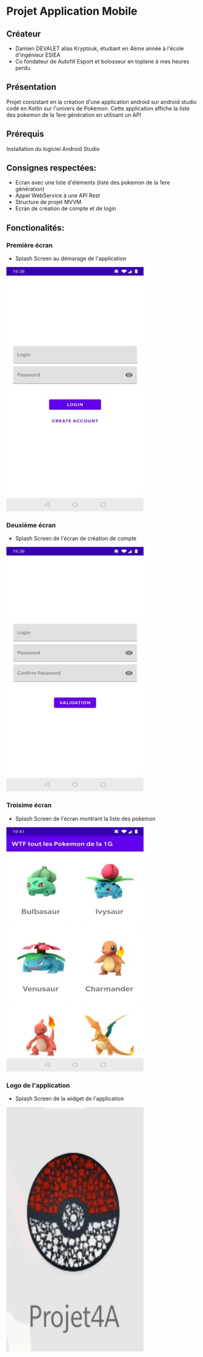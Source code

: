 # Projet Application Mobile 

## Créateur
* Damien DEVALET alias Kryptouk, étudiant en 4ème année à l'école d'ingénieur ESIEA
* Co fondateur de Autofill Esport et bolosseur en toplane à mes heures perdu

## Présentation
Projet consistant en la création d'une application android sur android studio codé en Kotlin sur l'univers de Pokemon.
Cette application affiche la liste des pokemon de la 1ere génération en utilisant un API 

## Prérequis
Installation du logiciel Android Studio

## Consignes respectées:
* Ecran avec une liste d'éléments (liste des pokemon de la 1ere génération)
* Appel WebService à une API Rest
* Structure de projet MVVM 
* Ecran de création de compte et de login

## Fonctionalités:

### Première écran
* Splash Screen au démarage de l'application
<img src="https://github.com/DamienDvlt/Projet4A/blob/master/projet%20mobile%20photo/1er%20ecran%20avec%20ecran%20d'accueil.jpg" width="360" height="640" />

### Deuxième écran
* Splash Screen de l'écran de création de compte
<img src="https://github.com/DamienDvlt/Projet4A/blob/master/projet%20mobile%20photo/2eme%20ecran%20avec%20creation%20de%20compte.jpg" width="360" height="640" />

### Troisime écran
* Splash Screen de l'écran montrant la liste des pokemon
<img src="https://github.com/DamienDvlt/Projet4A/blob/master/projet%20mobile%20photo/3eme%20ecran%20avec%20liste.jpg" width="360" height="640" />

### Logo de l'application
* Splash Screen de la widget de l'application
<img src="https://github.com/DamienDvlt/Projet4A/blob/master/projet%20mobile%20photo/logo%20application.jpg" width="360" height="640" />
